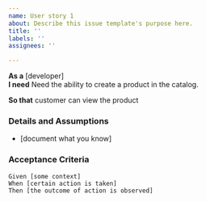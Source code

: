```yaml
---
name: User story 1
about: Describe this issue template's purpose here.
title: ''
labels: ''
assignees: ''

---
```


**As a** [developer]  
 **I need** Need the ability to create a product in the catalog. 
  
 **So that** customer can view the product
   
 ### Details and Assumptions
 * [document what you know]
   
 ### Acceptance Criteria  
   
 ```gherkin
 Given [some context]
 When [certain action is taken]
 Then [the outcome of action is observed]
 ```
